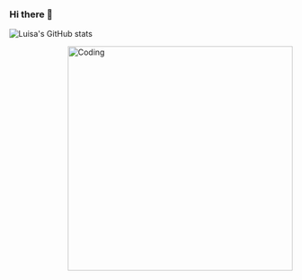 ### Hi there 👋

![Luisa's GitHub stats](https://github-readme-stats.vercel.app/api?username=luisalpmntl&show_icons=true&THEME_JOLLY=JOLLY)
  
<img align="right" alt="Coding" width="400" src="add your link here">
  
<!--! 
**luisalpmntl/luisalpmntl** is a ✨ _special_ ✨ repository because its `README.md` (this file) appears on your GitHub profile.

Here are some ideas to get you started:

- 🔭 I’m currently working on ...
- 🌱 I’m currently learning ...
- 👯 I’m looking to collaborate on ...
- 🤔 I’m looking for help with ...
- 💬 Ask me about ...
- 📫 How to reach me: ...
- 😄 Pronouns: ...
- ⚡ Fun fact: ...
-->
